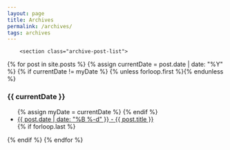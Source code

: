 ```yaml
---
layout: page
title: Archives
permalink: /archives/
tags: archives
---
```

        <section class="archive-post-list">

   {% for post in site.posts %}
       {% assign currentDate = post.date | date: "%Y" %}
       {% if currentDate != myDate %}
           {% unless forloop.first %}</ul>{% endunless %}
           <h3>{{ currentDate }}</h3>
           <ul>
           {% assign myDate = currentDate %}
       {% endif %}
       <li><a href="{{ post.url }}"><span>{{ post.date | date: "%B %-d" }}</span> - {{ post.title }}</a></li>
       {% if forloop.last %}</ul>{% endif %}
   {% endfor %}

</section>
 
  